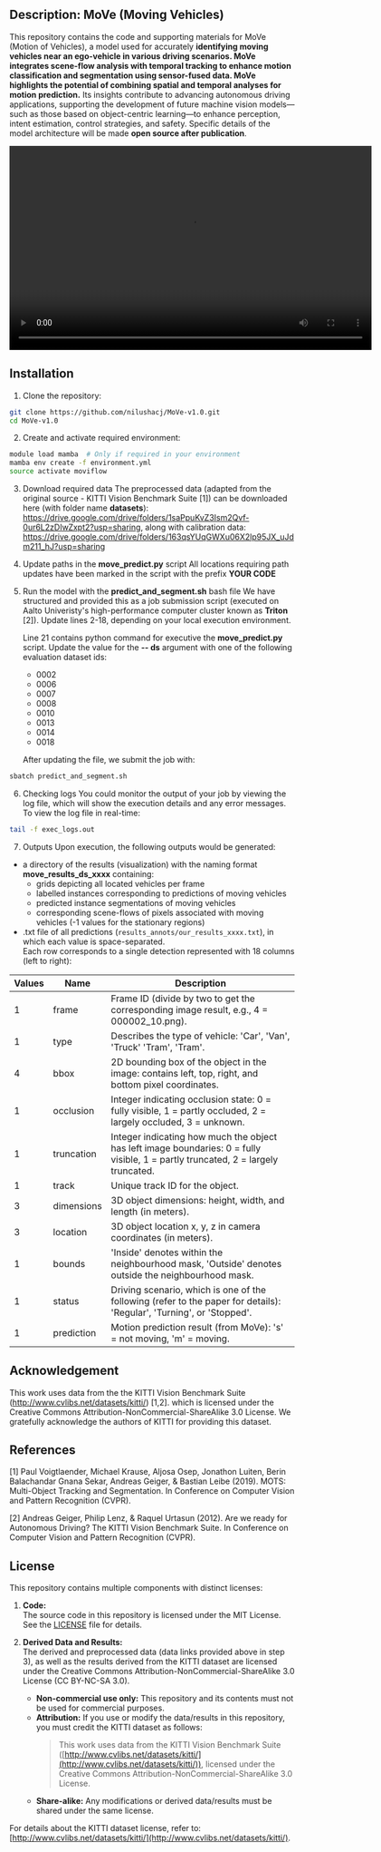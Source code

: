 ## Description: MoVe (Moving Vehicles)
This repository contains the code and supporting materials for MoVe (Motion of Vehicles), a model used for accurately **identifying moving vehicles near an ego-vehicle in various driving scenarios. MoVe integrates scene-flow analysis with temporal tracking to enhance motion classification and segmentation using sensor-fused data. MoVe highlights the potential of combining spatial and temporal analyses for motion prediction.** Its insights contribute to advancing autonomous driving applications, supporting the development of future machine vision models—such as those based on object-centric learning—to enhance perception, intent estimation, control strategies, and safety. Specific details of the model architecture will be made **open source after publication**.

<video width="640" height="360" controls>
  <source src="media/sample_result.mp4" type="video/mp4">
  Your browser does not support the video tag.
</video>


## Installation
1. Clone the repository:
```bash
git clone https://github.com/nilushacj/MoVe-v1.0.git
cd MoVe-v1.0
```

2. Create and activate required environment:
```bash
module load mamba  # Only if required in your environment
mamba env create -f environment.yml
source activate moviflow
```

3. Download required data
The preprocessed data (adapted from the original source - KITTI Vision Benchmark Suite [1]) can be downloaded here (with folder name **datasets**): https://drive.google.com/drive/folders/1saPpuKvZ3Ism2Qvf-0ur6L2zDIwZxpt2?usp=sharing, along with calibration data: https://drive.google.com/drive/folders/163qsYUqGWXu06X2lp95JX_uJdm211_hJ?usp=sharing

4. Update paths in the **move_predict.py** script
All locations requiring path updates have been marked in the script with the prefix **YOUR CODE**

5. Run the model with the **predict_and_segment.sh** bash file
We have structured and provided this as a job submission script (executed on Aalto Univeristy's high-performance computer cluster known as **Triton** [2]). Update lines 2-18, depending on your local execution environment.

    Line 21 contains python command for executive the **move_predict.py** script. Update the value for the **-- ds** argument with one of the following evaluation dataset ids:
    - 0002
    - 0006
    - 0007
    - 0008
    - 0010
    - 0013
    - 0014
    - 0018

    After updating the file, we submit the job with:
```bash
sbatch predict_and_segment.sh
```

6. Checking logs
You could monitor the output of your job by viewing the log file, which will show the execution details and any error messages. To view the log file in real-time:
```bash
tail -f exec_logs.out
```

7. Outputs
Upon execution, the following outputs would be generated: 
- a directory of the results (visualization) with the naming format **move_results_ds_xxxx** containing:
    - grids depicting all located vehicles per frame
    - labelled instances corresponding to predictions of moving vehicles
    - predicted instance segmentations of moving vehicles
    - corresponding scene-flows of pixels associated with moving vehicles (-1 values for the stationary regions)  
- .txt file of all predictions (`results_annots/our_results_xxxx.txt`), in which each value is space-separated.  
Each row corresponds to a single detection represented with 18 columns (left to right):

| Values | Name        | Description                                                                                           |
|--------|-------------|-------------------------------------------------------------------------------------------------------|
| 1      | frame       | Frame ID (divide by two to get the corresponding image result, e.g., 4 = 000002_10.png).              |
| 1      | type        | Describes the type of vehicle: 'Car', 'Van', 'Truck' 'Tram', 'Tram'.                                         |
| 4      | bbox        | 2D bounding box of the object in the image: contains left, top, right, and bottom pixel coordinates.  |
| 1      | occlusion   | Integer indicating occlusion state: 0 = fully visible, 1 = partly occluded, 2 = largely occluded, 3 = unknown. |
| 1      | truncation  | Integer indicating how much the object has left image boundaries: 0 = fully visible, 1 = partly truncated, 2 = largely truncated. |
| 1      | track       | Unique track ID for the object.                                                                      |
| 3      | dimensions  | 3D object dimensions: height, width, and length (in meters).                                         |
| 3      | location    | 3D object location x, y, z in camera coordinates (in meters).                                        |
| 1      | bounds      | 'Inside' denotes within the neighbourhood mask, 'Outside' denotes outside the neighbourhood mask.    |
| 1      | status      | Driving scenario, which is one of the following (refer to the paper for details): 'Regular', 'Turning', or 'Stopped'. |
| 1      | prediction  | Motion prediction result (from MoVe): 's' = not moving, 'm' = moving.                                |


## Acknowledgement
This work uses data from the the KITTI Vision Benchmark Suite (http://www.cvlibs.net/datasets/kitti/) [1,2]. which is licensed under the Creative Commons Attribution-NonCommercial-ShareAlike 3.0 License. We gratefully acknowledge the authors of KITTI for providing this dataset.


## References 
[1] Paul Voigtlaender, Michael Krause, Aljosa Osep, Jonathon Luiten, Berin Balachandar Gnana Sekar, Andreas Geiger, & Bastian Leibe (2019). MOTS: Multi-Object Tracking and Segmentation. In Conference on Computer Vision and Pattern Recognition (CVPR).

[2] Andreas Geiger, Philip Lenz, & Raquel Urtasun (2012). Are we ready for Autonomous Driving? The KITTI Vision Benchmark Suite. In Conference on Computer Vision and Pattern Recognition (CVPR).

## License
This repository contains multiple components with distinct licenses:

1. **Code:**  
   The source code in this repository is licensed under the MIT License. See the [LICENSE](LICENSE) file for details.

2. **Derived Data and Results:**  
   The derived and preprocessed data (data links provided above in step 3), as well as the results derived from the KITTI dataset are licensed under the Creative Commons Attribution-NonCommercial-ShareAlike 3.0 License (CC BY-NC-SA 3.0).  
   - **Non-commercial use only:** This repository and its contents must not be used for commercial purposes.
   - **Attribution:** If you use or modify the data/results in this repository, you must credit the KITTI dataset as follows:  
     > This work uses data from the KITTI Vision Benchmark Suite ([http://www.cvlibs.net/datasets/kitti/](http://www.cvlibs.net/datasets/kitti/)), licensed under the Creative Commons Attribution-NonCommercial-ShareAlike 3.0 License.  
   - **Share-alike:** Any modifications or derived data/results must be shared under the same license.

For details about the KITTI dataset license, refer to: [http://www.cvlibs.net/datasets/kitti/](http://www.cvlibs.net/datasets/kitti/).






